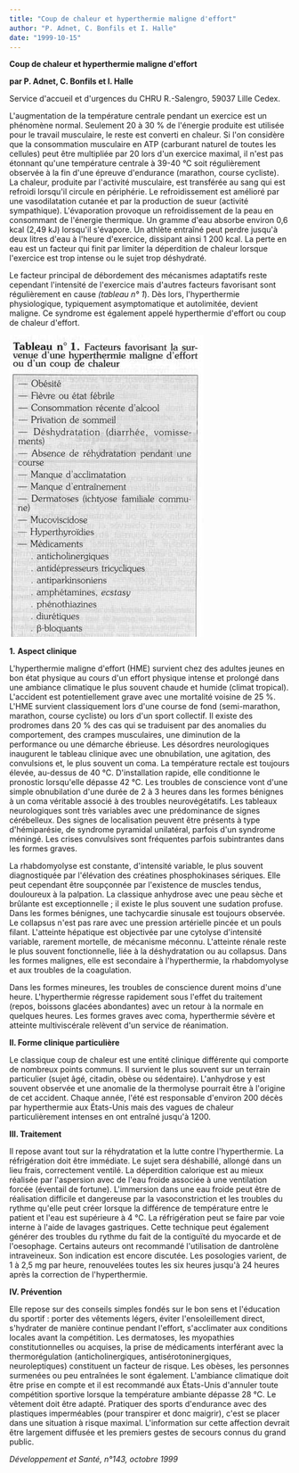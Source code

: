```yaml
---
title: "Coup de chaleur et hyperthermie maligne d'effort"
author: "P. Adnet, C. Bonfils et I. Halle"
date: "1999-10-15"
---
```


**Coup de chaleur et hyperthermie maligne d'effort**

**par P. Adnet, C. Bonfils et I. Halle**

Service d'accueil et d'urgences du CHRU R.-Salengro, 59037 Lille Cedex.

L'augmentation de la température centrale pendant un exercice est un phénomène normal. Seulement 20 à 30 % de l'énergie produite est utilisée pour le travail musculaire, le reste est converti en chaleur. Si l'on considère que la consommation musculaire en ATP (carburant naturel de toutes les cellules) peut être multipliée par 20 lors d'un exercice maximal, il n'est pas étonnant qu'une température centrale à 39-40 °C soit régulièrement observée à la fin d'une épreuve d'endurance (marathon, course cycliste). La chaleur, produite par l'activité musculaire, est transférée au sang qui est refroidi lorsqu'il circule en périphérie. Le refroidissement est amélioré par une vasodilatation cutanée et par la production de sueur (activité sympathique). L'évaporation provoque un refroidissement de la peau en consommant de l'énergie thermique. Un gramme d'eau absorbe environ 0,6 kcal (2,49 kJ) lorsqu'il s'évapore. Un athlète entraîné peut perdre jusqu'à deux litres d'eau à l'heure d'exercice, dissipant ainsi 1 200 kcal. La perte en eau est un facteur qui finit par limiter la déperdition de chaleur lorsque l'exercice est trop intense ou le sujet trop déshydraté.

Le facteur principal de débordement des mécanismes adaptatifs reste cependant l'intensité de l'exercice mais d'autres facteurs favorisant sont régulièrement en cause *(tableau n° 1*). Dès lors, l'hyperthermie physiologique, typiquement asymptomatique et autolimitée, devient maligne. Ce syndrome est également appelé hyperthermie d'effort ou coup de chaleur d'effort.

![](i853-1.jpg)

**1.** **Aspect clinique**

L'hyperthermie maligne d'effort (HME) survient chez des adultes jeunes en bon état physique au cours d'un effort physique intense et prolongé dans une ambiance climatique le plus souvent chaude et humide (climat tropical). L'accident est potentiellement grave avec une mortalité voisine de 25 %. L'HME survient classiquement lors d'une course de fond (semi-marathon, marathon, course cycliste) ou lors d'un sport collectif. Il existe des prodromes dans 20 % des cas qui se traduisent par des anomalies du comportement, des crampes musculaires, une diminution de la performance ou une démarche ébrieuse. Les désordres neurologiques inaugurent le tableau clinique avec une obnubilation, une agitation, des convulsions et, le plus souvent un coma. La température rectale est toujours élevée, au-dessus de 40 °C. D'installation rapide, elle conditionne le pronostic lorsqu'elle dépasse 42 °C. Les troubles de conscience vont d'une simple obnubilation d'une durée de 2 à 3 heures dans les formes bénignes à un coma véritable associé à des troubles neurovégétatifs. Les tableaux neurologiques sont très variables avec une prédominance de signes cérébelleux. Des signes de localisation peuvent être présents à type d'hémiparésie, de syndrome pyramidal unilatéral, parfois d'un syndrome méningé. Les crises convulsives sont fréquentes parfois subintrantes dans les formes graves.

La rhabdomyolyse est constante, d'intensité variable, le plus souvent diagnostiquée par l'élévation des créatines phosphokinases sériques. Elle peut cependant être soupçonnée par l'existence de muscles tendus, douloureux à la palpation. La classique anhydrose avec une peau sèche et brûlante est exceptionnelle ; il existe le plus souvent une sudation profuse. Dans les formes bénignes, une tachycardie sinusale est toujours observée. Le collapsus n'est pas rare avec une pression artérielle pincée et un pouls filant. L'atteinte hépatique est objectivée par une cytolyse d'intensité variable, rarement mortelle, de mécanisme méconnu. L'atteinte rénale reste le plus souvent fonctionnelle, liée à la déshydratation ou au collapsus. Dans les formes malignes, elle est secondaire à l'hyperthermie, la rhabdomyolyse et aux troubles de la coagulation.

Dans les formes mineures, les troubles de conscience durent moins d'une heure. L'hyperthermie régresse rapidement sous l'effet du traitement (repos, boissons glacées abondantes) avec un retour à la normale en quelques heures. Les formes graves avec coma, hyperthermie sévère et atteinte multiviscérale relèvent d'un service de réanimation.

**Il. Forme clinique particulière**

Le classique coup de chaleur est une entité clinique différente qui comporte de nombreux points communs. Il survient le plus souvent sur un terrain particulier (sujet âgé, citadin, obèse ou sédentaire). L'anhydrose y est souvent observée et une anomalie de la thermolyse pourrait être à l'origine de cet accident. Chaque année, l'été est responsable d'environ 200 décès par hyperthermie aux États-Unis mais des vagues de chaleur particulièrement intenses en ont entraîné jusqu'à 1200.

**III. Traitement**

Il repose avant tout sur la réhydratation et la lutte contre l'hyperthermie. La réfrigération doit être immédiate. Le sujet sera déshabillé, allongé dans un lieu frais, correctement ventilé. La déperdition calorique est au mieux réalisée par l'aspersion avec de l'eau froide associée à une ventilation forcée (éventail de fortune). L'immersion dans une eau froide peut être de réalisation difficile et dangereuse par la vasoconstriction et les troubles du rythme qu'elle peut créer lorsque la différence de température entre le patient et l'eau est supérieure à 4 °C. La réfrigération peut se faire par voie interne à l'aide de lavages gastriques. Cette technique peut également générer des troubles du rythme du fait de la contiguïté du myocarde et de l'oesophage. Certains auteurs ont recommandé l'utilisation de dantrolène intraveineux. Son indication est encore discutée. Les posologies varient, de 1 à 2,5 mg par heure, renouvelées toutes les six heures jusqu'à 24 heures après la correction de l'hyperthermie.

**IV. Prévention**

Elle repose sur des conseils simples fondés sur le bon sens et l'éducation du sportif : porter des vêtements légers, éviter l'ensoleillement direct, s'hydrater de manière continue pendant l'effort, s'acclimater aux conditions locales avant la compétition. Les dermatoses, les myopathies constitutionnelles ou acquises, la prise de médicaments interférant avec la thermorégulation (anticholinergiques, antisérotoninergiques, neuroleptiques) constituent un facteur de risque. Les obèses, les personnes surmenées ou peu entraînées le sont également. L'ambiance climatique doit être prise en compte et il est recommandé aux États-Unis d'annuler toute compétition sportive lorsque la température ambiante dépasse 28 °C. Le vêtement doit être adapté. Pratiquer des sports d'endurance avec des plastiques imperméables (pour transpirer et donc maigrir), c'est se placer dans une situation à risque maximal. L'information sur cette affection devrait être largement diffusée et les premiers gestes de secours connus du grand public.

*Développement et Santé, n°143, octobre 1999*
